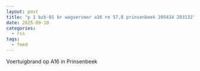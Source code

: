 ```yaml
---
layout: post
title: "p 1 bzb-01 br wegvervoer a16 re 57,8 prinsenbeek 205434 203132"
date: 2025-09-10
categories: 
  - rss
tags: 
  - feed
---
```


Voertuigbrand op A16 in Prinsenbeek
